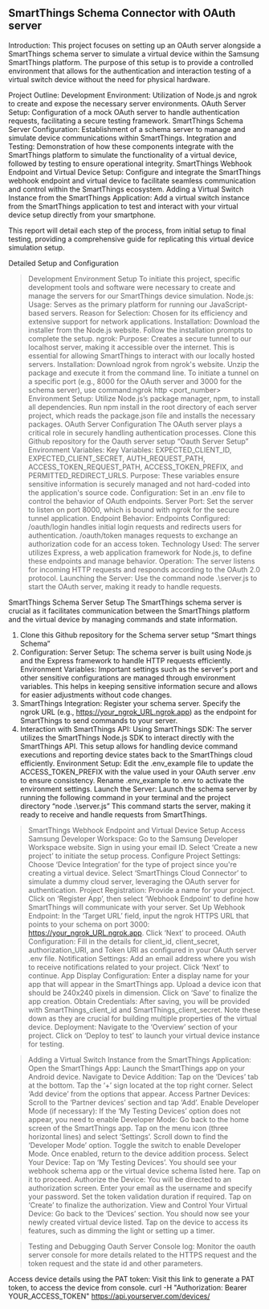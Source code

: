 ## SmartThings Schema Connector with OAuth server
Introduction: 
This project focuses on setting up an OAuth server alongside a SmartThings schema server to simulate a virtual device within the Samsung SmartThings platform. The purpose of this setup is to provide a controlled environment that allows for the authentication and interaction testing of a virtual switch device without the need for physical hardware.

Project Outline:
Development Environment: Utilization of Node.js and ngrok to create and expose the necessary server environments.
OAuth Server Setup: Configuration of a mock OAuth server to handle authentication requests, facilitating a secure testing framework.
SmartThings Schema Server Configuration: Establishment of a schema server to manage and simulate device communications within SmartThings.
Integration and Testing: Demonstration of how these components integrate with the SmartThings platform to simulate the functionality of a virtual device, followed by testing to ensure operational integrity.
SmartThings Webhook Endpoint and Virtual Device Setup: Configure and integrate the SmartThings webhook endpoint and virtual device to facilitate seamless communication and control within the SmartThings ecosystem.
Adding a Virtual Switch Instance from the SmartThings Application: Add a virtual switch instance from the SmartThings application to test and interact with your virtual device setup directly from your smartphone.

This report will detail each step of the process, from initial setup to final testing, providing a comprehensive guide for replicating this virtual device simulation setup.

Detailed Setup and Configuration
> Development Environment Setup
To initiate this project, specific development tools and software were necessary to create and manage the servers for our SmartThings device simulation.
Node.js:
Usage: Serves as the primary platform for running our JavaScript-based servers.
Reason for Selection: Chosen for its efficiency and extensive support for network applications.
Installation:
Download the installer from the Node.js website.
Follow the installation prompts to complete the setup.
ngrok:
Purpose: Creates a secure tunnel to our localhost server, making it accessible over the internet. This is essential for allowing SmartThings to interact with our locally hosted servers.
Installation:
Download ngrok from ngrok's website.
Unzip the package and execute it from the command line.
To initiate a tunnel on a specific port (e.g., 8000 for the OAuth server and 3000 for the schema server), use command:ngrok http <port_number>
Environment Setup:
Utilize Node.js’s package manager, npm, to install all dependencies.
Run npm install in the root directory of each server project, which reads the package.json file and installs the necessary packages.
> OAuth Server Configuration
The OAuth server plays a critical role in securely handling authentication processes.
Clone this Github repository for the Oauth server setup “Oauth Server Setup”
Environment Variables:
Key Variables: EXPECTED_CLIENT_ID, EXPECTED_CLIENT_SECRET, AUTH_REQUEST_PATH, ACCESS_TOKEN_REQUEST_PATH, ACCESS_TOKEN_PREFIX, and PERMITTED_REDIRECT_URLS.
Purpose: These variables ensure sensitive information is securely managed and not hard-coded into the application's source code.
Configuration: Set in an .env file to control the behavior of OAuth endpoints.
Server Port:
Set the server to listen on port 8000, which is bound with ngrok for the secure tunnel application.
Endpoint Behavior:
Endpoints Configured:
/oauth/login handles initial login requests and redirects users for authentication.
/oauth/token manages requests to exchange an authorization code for an access token.
Technology Used: The server utilizes Express, a web application framework for Node.js, to define these endpoints and manage behavior.
Operation: The server listens for incoming HTTP requests and responds according to the OAuth 2.0 protocol.
Launching the Server:
Use the command node .\server.js to start the OAuth server, making it ready to handle requests.


SmartThings Schema Server Setup
The SmartThings schema server is crucial as it facilitates communication between the SmartThings platform and the virtual device by managing commands and state information.
1. Clone this Github repository for the Schema server setup “Smart things Schema”
2. Configuration:
Server Setup: The schema server is built using Node.js and the Express framework to handle HTTP requests efficiently.
Environment Variables: Important settings such as the server's port and other sensitive configurations are managed through environment variables. This helps in keeping sensitive information secure and allows for easier adjustments without code changes.
3. SmartThings Integration:
Register your schema server.
Specify the ngrok URL (e.g., https://your_ngrok_URL.ngrok.app) as the endpoint for SmartThings to send commands to your server.
4. Interaction with SmartThings API:
Using SmartThings SDK: The server utilizes the SmartThings Node.js SDK to interact directly with the SmartThings API. This setup allows for handling device command executions and reporting device states back to the SmartThings cloud efficiently.
Environment Setup:
Edit the .env_example file to update the ACCESS_TOKEN_PREFIX with the value used in your OAuth server .env to ensure consistency.
Rename .env_example to .env to activate the environment settings.
Launch the Server:
Launch the schema server by running the following command in your terminal and the project directory “node .\server.js”
This command starts the server, making it ready to receive and handle requests from SmartThings.
> SmartThings Webhook Endpoint and Virtual Device Setup
Access Samsung Developer Workspace:
Go to the Samsung Developer Workspace website.
Sign in using your email ID.
Select ‘Create a new project’ to initiate the setup process.
Configure Project Settings:
Choose ‘Device Integration’ for the type of project since you're creating a virtual device.
Select ‘SmartThings Cloud Connector’ to simulate a dummy cloud server, leveraging the OAuth server for authentication.
Project Registration:
Provide a name for your project.
Click on ‘Register App’, then select ‘Webhook Endpoint’ to define how SmartThings will communicate with your server.
Set Up Webhook Endpoint:
In the ‘Target URL’ field, input the ngrok HTTPS URL that points to your schema on port 3000: https://your_ngrok_URL.ngrok.app.
Click ‘Next’ to proceed.
OAuth Configuration:
Fill in the details for client_id, client_secret, authorization_URI, and Token URI as configured in your OAuth server .env file.
Notification Settings:
Add an email address where you wish to receive notifications related to your project.
Click ‘Next’ to continue.
App Display Configuration:
Enter a display name for your app that will appear in the SmartThings app.
Upload a device icon that should be 240x240 pixels in dimension.
Click on ‘Save’ to finalize the app creation.
Obtain Credentials:
After saving, you will be provided with SmartThings_client_id and SmartThings_client_secret. Note these down as they are crucial for building multiple properties of the virtual device.
Deployment:
Navigate to the ‘Overview’ section of your project.
Click on ‘Deploy to test’ to launch your virtual device instance for testing.













> Adding a Virtual Switch Instance from the SmartThings Application:
Open the SmartThings App:
Launch the SmartThings app on your Android device.
Navigate to Device Addition:
Tap on the ‘Devices’ tab at the bottom.
Tap the ‘+’ sign located at the top right corner.
Select ‘Add device’ from the options that appear.
Access Partner Devices:
Scroll to the ‘Partner devices’ section and tap ‘Add’.
Enable Developer Mode (if necessary):
If the ‘My Testing Devices’ option does not appear, you need to enable Developer Mode:
Go back to the home screen of the SmartThings app.
Tap on the menu icon (three horizontal lines) and select ‘Settings’.
Scroll down to find the ‘Developer Mode’ option.
Toggle the switch to enable Developer Mode.
Once enabled, return to the device addition process.
Select Your Device:
Tap on ‘My Testing Devices’.
You should see your webhook schema app or the virtual device schema listed here. Tap on it to proceed.
Authorize the Device:
You will be directed to an authorization screen.
Enter your email as the username and specify your password.
Set the token validation duration if required.
Tap on ‘Create’ to finalize the authorization.
View and Control Your Virtual Device:
Go back to the ‘Devices’ section.
You should now see your newly created virtual device listed.
Tap on the device to access its features, such as dimming the light or setting up a timer.






> Testing and Debugging
Oauth Server Console log:
Monitor the oauth server console for more details related to the HTTPS request and the token request and the state id and other parameters.

Access device details using the PAT token:
Visit this link to generate a PAT token, to access the device from console.
curl -H "Authorization: Bearer YOUR_ACCESS_TOKEN" https://api.yourserver.com/devices/

